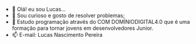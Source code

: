 - 👋 Olá! eu sou Lucas...
- 👀 Sou curioso e gosto de resolver problemas;
- 🌱 Estudo programação através do COM DOMÍNIODIGITAL4.0 que é uma formação para tornar jovens em desenvolvedores Junior.
- 📫 E-mail: Lucas Nascimento Pereira

